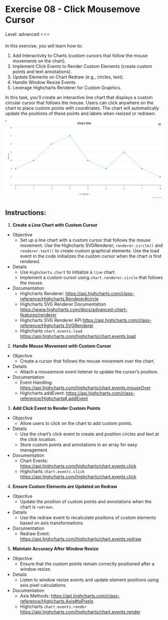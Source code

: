 # Exercise 08 - Click Mousemove Cursor
Level: advanced ⭐⭐⭐

In this exercise, you will learn how to:
1. Add Interactivity to Charts (custom cursors that follow the mouse movements on the chart).
2. Implement Click Events to Render Custom Elements (create custom points and text annotations).
3. Update Elements on Chart Redraw (e.g., circles, text).
4. Handle Window Resize Events.
5. Leverage Highcharts Renderer for Custom Graphics.

In this task, you'll create an interactive line chart that displays a custom circular cursor that follows the mouse. Users can click anywhere on the chart to place custom points with coordinates. The chart will automatically update the positions of these points and labels when resized or redrawn.


![exercise.gif](exercise.gif)

## Instructions:
1. **Create a Line Chart with Custom Cursor**
* Objective
  * Set up a line chart with a custom cursor that follows the mouse movement.  Use the Highcharts SVGRenderer, `renderer.circle()` and `renderer.text()` to create custom graphical elements. Use the load event in the code initializes the custom cursor when the chart is first rendered.
* Details
  * Use `Highcharts.chart` to initialize a `line` chart.
  * Implement a custom cursor using `chart.renderer.circle` that follows the mouse.
* Documentation
  * Highcharts Renderer: https://api.highcharts.com/class-reference/Highcharts.Renderer#circle
  * Highcharts SVG Renderer Documentation https://www.highcharts.com/docs/advanced-chart-features/renderer
  * Highcharts SVG Renderer API https://api.highcharts.com/class-reference/Highcharts.SVGRenderer
  * Highcharts `chart.events.load` https://api.highcharts.com/highcharts/chart.events.load

2. **Handle Mouse Movement with Custom Cursor**
* Objective
  * Create a cursor that follows the mouse movement over the chart.
* Details
  * Attach a mousemove event listener to update the cursor’s position.
* Documentation
  * Event Handling: https://api.highcharts.com/highcharts/chart.events.mouseOver
  * Highcharts.addEvent: https://api.highcharts.com/class-reference/Highcharts#.addEvent

3. **Add Click Event to Render Custom Points**
* Objective
  * Allow users to click on the chart to add custom points.
* Details
  * Use the chart’s click event to create and position circles and text at the click location.
  * Store custom points and annotations in an array for easy management.
* Documentation
  * Chart Events: https://api.highcharts.com/highcharts/chart.events.click
  * Highcharts `chart.events.click` https://api.highcharts.com/highcharts/chart.events.click

4. **Ensure Custom Elements are Updated on Redraw**
* Objective
  * Update the position of custom points and annotations when the chart is `redrawn`.
* Details
  * Use the redraw event to recalculate positions of custom elements based on axis transformations.
* Documentation
  * Redraw Event: https://api.highcharts.com/highcharts/chart.events.redraw

5. **Maintain Accuracy After Window Resize**
* Objective
  * Ensure that the custom points remain correctly positioned after a window resize.
* Details
  * Listen to window resize events and update element positions using axis pixel calculations.
* Documentation
  * Axis Methods: https://api.highcharts.com/class-reference/Highcharts.Axis#toPixels
  * Highcharts `chart.events.render` https://api.highcharts.com/highcharts/chart.events.render
